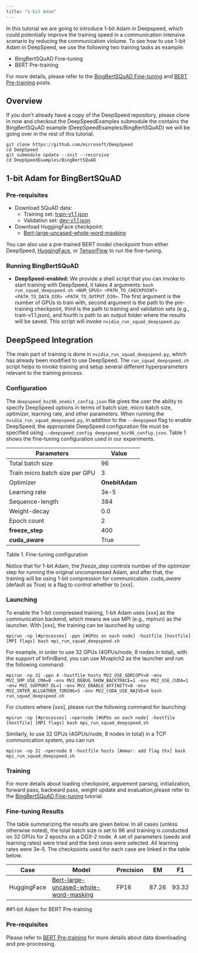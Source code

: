 ```yaml
---
title: "1-bit Adam"
---
```


In this tutorial we are going to introduce 1-bit Adam in Deepspeed, which could potentially improve the training speed in a communication intensive scenario by reducing the communication vlolume. To see how to use 1-bit Adam in DeepSpeed, we use the following two training tasks as example:  

* BingBertSQuAD Fine-tuning
* BERT Pre-training

For more details, please refer to the [BingBertSQuAD Fine-tuning](/tutorials/bert-finetuning/) and [BERT Pre-training](/tutorials/bert-pretraining/) posts.
## Overview

If you don't already have a copy of the DeepSpeed repository, please clone in
now and checkout the DeepSpeedExamples submodule the contains the BingBertSQuAD
example (DeepSpeedExamples/BingBertSQuAD) we will be going over in the rest of
this tutorial.

```shell
git clone https://github.com/microsoft/DeepSpeed
cd DeepSpeed
git submodule update --init --recursive
cd DeepSpeedExamples/BingBertSQuAD
```
## 1-bit Adam for BingBertSQuAD
### Pre-requisites

* Download SQuAD data:
  * Training set: [train-v1.1.json](https://rajpurkar.github.io/SQuAD-explorer/dataset/train-v1.1.json)
  * Validation set: [dev-v1.1.json](https://rajpurkar.github.io/SQuAD-explorer/dataset/dev-v1.1.json)
* Download HuggingFace checkpoint:
  * [Bert-large-uncased-whole-word-masking](https://s3.amazonaws.com/models.huggingface.co/bert/bert-large-uncased-whole-word-masking-pytorch_model.bin)

You can also use a pre-trained BERT model checkpoint from either DeepSpeed, [HuggingFace](https://github.com/huggingface/transformers), or [TensorFlow](https://github.com/google-research/bert#pre-trained-models) to run the fine-tuning. 

### Running BingBertSQuAD

- **DeepSpeed-enabled:** We provide a shell script that you can invoke to start training with DeepSpeed, it takes 4 arguments: `bash run_squad_deepspeed.sh <NUM_GPUS> <PATH_TO_CHECKPOINT> <PATH_TO_DATA_DIR> <PATH_TO_OUTPUT_DIR>`. The first argument is the number of GPUs to train with, second argument is the path to the pre-training checkpoint, third is the path to training and validation sets (e.g., train-v1.1.json), and fourth is path to an output folder where the results will be saved. This script will invoke `nvidia_run_squad_deepspeed.py`.


## DeepSpeed Integration

The main part of training is done in `nvidia_run_squad_deepspeed.py`, which has
already been modified to use DeepSpeed. The `run_squad_deepspeed.sh` script
helps to invoke training and setup several different hyperparameters relevant
to the training process. 



### Configuration

The `deepspeed_bsz96_onebit_config.json` file gives the user the ability to specify DeepSpeed
options in terms of batch size, micro batch size, optimizer, learning rate, and other parameters.
When running the `nvidia_run_squad_deepspeed.py`, in addition to the
`--deepspeed` flag to enable DeepSpeed, the appropriate DeepSpeed configuration
file must be specified using `--deepspeed_config
deepspeed_bsz96_config.json`. Table 1 shows the fine-tuning configuration
used in our experiments.

| Parameters                     | Value |
| ------------------------------ | ----- |
| Total batch size               | 96    |
| Train micro batch size per GPU | 3     |
| Optimizer                      | **OnebitAdam**  |
| Learning rate                  | 3e-5  |
| Sequence-length                | 384   |
| Weight-decay                   | 0.0   |
| Epoch count                    | 2     |
| **freeze_step**                | 400     |
| **cuda_aware**                    | True     |
Table 1. Fine-tuning configuration

Notice that for 1-bit Adam, the *freeze_step* controls number of the optimizer step for running the original uncompressed Adam, and after that, the training will be using 1-bit compression for communication. *cuda_aware* (default as True) is a flag to control whether to [xxx].

### Launching 
To enable the 1-bit compressed training, 1-bit Adam uses [xxx] as the communication backend, which means we use MPI (e.g., mpirun) as the launcher. With [xxx], the training can be launched by using:
```shell
mpirun -np [#processes] -ppn [#GPUs on each node] -hostfile [hostfile] [MPI flags] bash mpi_run_squad_deepspeed.sh
```
For example, in order to use 32 GPUs (4GPUs/node, 8 nodes in total), with the support of InfiniBand, you can use Mvapich2 as the launcher and run the following command:
```shell
mpirun -np 32 -ppn 4 -hostfile hosts MV2_USE_GDRCOPY=0 -env MV2_SMP_USE_CMA=0 -env MV2_DEBUG_SHOW_BACKTRACE=1 -env MV2_USE_CUDA=1 -env MV2_SUPPORT_DL=1 -env MV2_ENABLE_AFFINITY=0 -env MV2_INTER_ALLGATHER_TUNING=5 -env MV2_CUDA_USE_NAIVE=0 bash run_squad_deepspeed.sh
```
For clusters where [xxx], please run the following command for launching:
```shell
mpirun -np [#processes] -npernode [#GPUs on each node] -hostfile [hostfile] [MPI flags] bash mpi_run_squad_deepspeed.sh
```
Similarly, to use 32 GPUs (4GPUs/node, 8 nodes in total) in a TCP communication system, you can run
 ```shell
mpirun -np 32 -npernode 8 -hostfile hosts [Ammar: add flag thx] bash mpi_run_squad_deepspeed.sh
```


### Training
For more details about loading checkpoint, arguement parsing, initialization, forward pass, backward pass, weight update and evaluation,please refer to the [BingBertSQuAD Fine-tuning](/tutorials/bert-finetuning/) tutorial. 


### Fine-tuning Results
The table summarizing the results are given below. In all cases (unless
otherwise noted), the total batch size is set to 96 and training is conducted
on 32 GPUs for 2 epochs on a DGX-2 node.  A set of parameters (seeds and
learning rates) were tried and the best ones were selected. All learning rates
were 3e-5. The checkpoints used for each case are linked in the
table below.

| Case        | Model                                 | Precision | EM    | F1    |
| ----------- | ------------------------------------- | --------- | ----- | ----- |
| HuggingFace | [Bert-large-uncased-whole-word-masking](https://s3.amazonaws.com/models.huggingface.co/bert/bert-large-uncased-whole-word-masking-pytorch_model.bin) | FP16      | 87.26 | 93.32 |


##1-bit Adam for BERT Pre-training
### Pre-requisites
Please refer to [BERT Pre-training](/tutorials/bert-pretraining/) for more details about data downloading and pre-processing.



